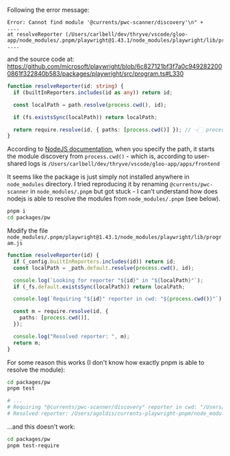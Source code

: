 Following the error message:

```plain
Error: Cannot find module '@currents/pwc-scanner/discovery'\n" +
....
at resolveReporter (/Users/carlbell/dev/thryve/vscode/gloo-app/node_modules/.pnpm/playwright@1.43.1/node_modules/playwright/lib/program.js:316:18)
....
```

and the source code at: https://github.com/microsoft/playwright/blob/6c827121bf3f7a0c9492822000861f322840b583/packages/playwright/src/program.ts#L330

```ts
function resolveReporter(id: string) {
  if (builtInReporters.includes(id as any)) return id;

  const localPath = path.resolve(process.cwd(), id);

  if (fs.existsSync(localPath)) return localPath;

  return require.resolve(id, { paths: [process.cwd()] }); // 👈🏻 process.cwd()
}
```

According to [NodeJS documentation](https://nodejs.org/api/modules.html#requireresolverequest-options), when you specify the path, it starts the module discovery from `process.cwd()` - which is, according to user-shared logs is `/Users/carlbell/dev/thryve/vscode/gloo-app/apps/frontend`

It seems like the package is just simply not installed anywhere in `node_modules` directory. I tried reproducing it by renaming `@currents/pwc-scanner` in `node_modules/.pnpm` but got stuck - I can't understand how does nodejs is able to resolve the modules from `node_modules/.pnpm` (see below).

```sh
pnpm i
cd packages/pw
```

Modify the file `node_modules/.pnpm/playwright@1.43.1/node_modules/playwright/lib/program.js`

```ts
function resolveReporter(id) {
  if (_config.builtInReporters.includes(id)) return id;
  const localPath = _path.default.resolve(process.cwd(), id);

  console.log(`Looking for reporter "${id}" in "${localPath}"`);
  if (_fs.default.existsSync(localPath)) return localPath;

  console.log(`Requiring "${id}" reporter in cwd: "${process.cwd()}"`);

  const m = require.resolve(id, {
    paths: [process.cwd()],
  });

  console.log("Resolved reporter: ", m);
  return m;
}
```

For some reason this works (I don't know how exactly pnpm is able to resolve the module):

```sh
cd packages/pw
pnpm test

# ...
# Requiring "@currents/pwc-scanner/discovery" reporter in cwd: "/Users/agoldis/currents-playwright-pnpm/packages/pw"
# Resolved reporter: /Users/agoldis/currents-playwright-pnpm/node_modules/.pnpm/@currents+pwc-scanner@0.1.1/node_modules/@currents/pwc-scanner/dist/discovery/index.js'
```

...and this doesn't work:

```sh
cd packages/pw
pnpm test-require
```
